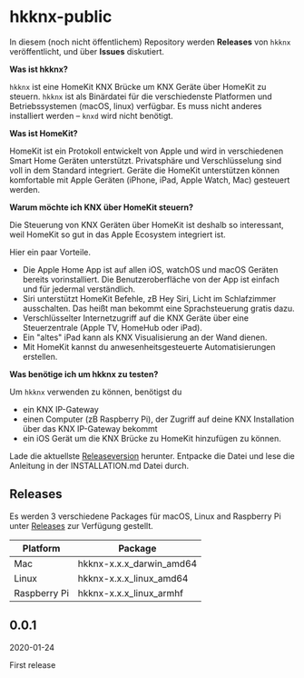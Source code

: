 # hkknx-public
In diesem (noch nicht öffentlichem) Repository werden **Releases** von `hkknx` veröffentlicht, und über **Issues** diskutiert.

**Was ist hkknx?**

`hkknx` ist eine HomeKit KNX Brücke um KNX Geräte über HomeKit zu steuern. `hkknx` ist als Binärdatei für die verschiedenste Platformen und Betriebssystemen (macOS, linux) verfügbar. Es muss nicht anderes installiert werden – `knxd` wird nicht benötigt.

**Was ist HomeKit?**

HomeKit ist ein Protokoll entwickelt von Apple und wird in verschiedenen Smart Home Geräten unterstützt.
Privatsphäre und Verschlüsselung sind voll in dem Standard integriert.
Geräte die HomeKit unterstützen können komfortable mit Apple Geräten (iPhone, iPad, Apple Watch, Mac) gesteuert werden.

**Warum möchte ich KNX über HomeKit steuern?**

Die Steuerung von KNX Geräten über HomeKit ist deshalb so interessant, weil HomeKit so gut in das Apple Ecosystem integriert ist.

Hier ein paar Vorteile.

- Die Apple Home App ist auf allen iOS, watchOS und macOS Geräten bereits vorinstalliert. Die Benutzeroberfläche von der App ist einfach und für jedermal verständlich.
- Siri unterstützt HomeKit Befehle, zB Hey Siri, Licht im Schlafzimmer ausschalten. Das heißt man bekommt eine Sprachsteuerung gratis dazu.
- Verschlüsselter Internetzugriff auf die KNX Geräte über eine Steuerzentrale (Apple TV, HomeHub oder iPad).
- Ein "altes" iPad kann als KNX Visualisierung an der Wand dienen.
- Mit HomeKit kannst du anwesenheitsgesteuerte Automatisierungen erstellen.

**Was benötige ich um hkknx zu testen?**

Um `hkknx` verwenden zu können, benötigst du

- ein KNX IP-Gateway
- einen Computer (zB Raspberry Pi), der Zugriff auf deine KNX Installation über das KNX IP-Gateway bekommt
- ein iOS Gerät um die KNX Brücke zu HomeKit hinzufügen zu können.

Lade die aktuellste [Releaseversion](https://github.com/brutella/hkknx-public/releases) herunter.
Entpacke die Datei und lese die Anleitung in der INSTALLATION.md Datei durch.

## Releases

Es werden 3 verschiedene Packages für macOS, Linux and Raspberry Pi unter [Releases](https://github.com/brutella/hkknx-public/releases) zur Verfügung gestellt.

| Platform  | Package |
| ------------- | ------------- |
| Mac  | hkknx-x.x.x_darwin_amd64  |
| Linux  | hkknx-x.x.x_linux_amd64  |
| Raspberry Pi  | hkknx-x.x.x_linux_armhf  |

## 0.0.1
2020-01-24

First release
